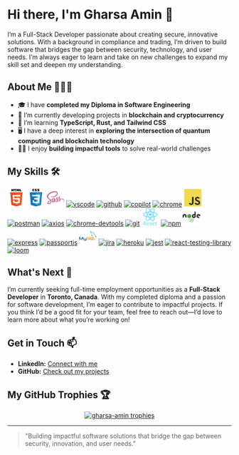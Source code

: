 # Hi there, I'm Gharsa Amin 👋

I’m a Full-Stack Developer passionate about creating secure, innovative solutions. With a background in compliance and trading, I’m driven to build software that bridges the gap between security, technology, and user needs. I’m always eager to learn and take on new challenges to expand my skill set and deepen my understanding.

## About Me 💁🏻‍♀️

- 🎓 I have **completed my Diploma in Software Engineering**
- 🔭 I’m currently developing projects in **blockchain and cryptocurrency**
- 🌱 I’m learning **TypeScript, Rust, and Tailwind CSS**
- 🖥️ I have a deep interest in **exploring the intersection of quantum computing and blockchain technology**
- 👨‍💻 I enjoy **building impactful tools** to solve real-world challenges

## My Skills 🛠️

<p>
  <a href="https://www.w3.org/html/" target="_blank" rel="noreferrer"><img src="https://raw.githubusercontent.com/devicons/devicon/master/icons/html5/html5-original-wordmark.svg" alt="html5" width="40" height="40"/></a>
  <a href="https://www.w3schools.com/css/" target="_blank" rel="noreferrer"><img src="https://raw.githubusercontent.com/devicons/devicon/master/icons/css3/css3-original-wordmark.svg" alt="css3" width="40" height="40"/></a>
  <a href="https://sass-lang.com" target="_blank" rel="noreferrer"><img src="https://raw.githubusercontent.com/devicons/devicon/master/icons/sass/sass-original.svg" alt="sass" width="40" height="40"/></a>
  <a href="https://code.visualstudio.com/" target="_blank" rel="noreferrer"><img src="https://upload.wikimedia.org/wikipedia/commons/1/1f/Visual_Studio_Code_1.35_icon.svg" alt="vscode" width="40" height="40"/></a>
  <a href="https://github.com/" target="_blank" rel="noreferrer"><img src="https://upload.wikimedia.org/wikipedia/commons/9/91/Octicons-mark-github.svg" alt="github" width="40" height="40"/></a>
  <a href="https://github.com/copilot" target="_blank" rel="noreferrer"><img src="https://upload.wikimedia.org/wikipedia/commons/9/95/GitHub_Copilot_logo.svg" alt="copilot" width="40" height="40"/></a>
  <a href="https://www.google.com/chrome/" target="_blank" rel="noreferrer"><img src="https://upload.wikimedia.org/wikipedia/commons/a/a7/Google_Chrome_logo_2011.svg" alt="chrome" width="40" height="40"/></a>
  <a href="https://developer.mozilla.org/en-US/docs/Web/JavaScript" target="_blank" rel="noreferrer"><img src="https://raw.githubusercontent.com/devicons/devicon/master/icons/javascript/javascript-original.svg" alt="javascript" width="40" height="40"/></a>
  <a href="https://www.postman.com/" target="_blank" rel="noreferrer"><img src="https://upload.wikimedia.org/wikipedia/commons/4/4d/Postman_logo.svg" alt="postman" width="40" height="40"/></a>
  <a href="https://axios-http.com/" target="_blank" rel="noreferrer"><img src="https://avatars.githubusercontent.com/u/1515015?s=200&v=4" alt="axios" width="40" height="40"/></a>
  <a href="https://developer.chrome.com/docs/devtools/" target="_blank" rel="noreferrer"><img src="https://upload.wikimedia.org/wikipedia/commons/8/8e/Google_Chrome_DevTools_logo.svg" alt="chrome-devtools" width="40" height="40"/></a>
  <a href="https://git-scm.com/" target="_blank" rel="noreferrer"><img src="https://upload.wikimedia.org/wikipedia/commons/0/0b/Git-logo.svg" alt="git" width="40" height="40"/></a>
  <a href="https://reactjs.org/" target="_blank" rel="noreferrer"><img src="https://raw.githubusercontent.com/devicons/devicon/master/icons/react/react-original-wordmark.svg" alt="react" width="40" height="40"/></a>
  <a href="https://www.npmjs.com/" target="_blank" rel="noreferrer"><img src="https://upload.wikimedia.org/wikipedia/commons/d/db/Npm-logo.svg" alt="npm" width="40" height="40"/></a>
  <a href="https://nodejs.org" target="_blank" rel="noreferrer"><img src="https://raw.githubusercontent.com/devicons/devicon/master/icons/nodejs/nodejs-original-wordmark.svg" alt="nodejs" width="40" height="40"/></a>
  <a href="https://expressjs.com/" target="_blank" rel="noreferrer"><img src="https://upload.wikimedia.org/wikipedia/commons/d/d9/Expressjs.png" alt="express" width="40" height="40"/></a>
  <a href="https://www.passportjs.org/" target="_blank" rel="noreferrer"><img src="https://upload.wikimedia.org/wikipedia/commons/6/69/Passport.js_logo.svg" alt="passportjs" width="40" height="40"/></a>
  <a href="https://www.mysql.com/" target="_blank" rel="noreferrer"><img src="https://raw.githubusercontent.com/devicons/devicon/master/icons/mysql/mysql-original-wordmark.svg" alt="mysql" width="40" height="40"/></a>
  <a href="https://www.atlassian.com/software/jira" target="_blank" rel="noreferrer"><img src="https://upload.wikimedia.org/wikipedia/commons/1/1b/Jira_software_logo.svg" alt="jira" width="40" height="40"/></a>
  <a href="https://www.heroku.com/" target="_blank" rel="noreferrer"><img src="https://upload.wikimedia.org/wikipedia/commons/c/cd/Heroku_logo.svg" alt="heroku" width="40" height="40"/></a>
  <a href="https://jestjs.io/" target="_blank" rel="noreferrer"><img src="https://upload.wikimedia.org/wikipedia/commons/2/22/Jest_logo.svg" alt="jest" width="40" height="40"/></a>
  <a href="https://testing-library.com/docs/react-testing-library/intro/" target="_blank" rel="noreferrer"><img src="https://raw.githubusercontent.com/testing-library/react-testing-library/main/logo.svg" alt="react-testing-library" width="40" height="40"/></a>
  <a href="https://www.loom.com/" target="_blank" rel="noreferrer"><img src="https://upload.wikimedia.org/wikipedia/commons/d/d1/Loom_Logo_2021.svg" alt="loom" width="40" height="40"/></a>
</p>

## What's Next 🚀

I’m currently seeking full-time employment opportunities as a **Full-Stack Developer** in **Toronto, Canada**. With my completed diploma and a passion for software development, I’m eager to contribute to impactful projects. If you think I’d be a good fit for your team, feel free to reach out—I’d love to learn more about what you’re working on!

## Get in Touch 📫

- **LinkedIn:** [Connect with me](https://www.linkedin.com/in/gharsanay-amin/)
- **GitHub:** [Check out my projects](https://github.com/Gharsa-Amin)

## My GitHub Trophies 🏆

<p align="center">
  <a href="https://github.com/ryo-ma/github-profile-trophy">
    <img src="https://github-profile-trophy.vercel.app/?username=gharsa-amin&theme=onestar&row=1&column=4&no-frame=true&title=Commits,PullRequest,Reviews" alt="gharsa-amin trophies" />
  </a>
</p>

---

> "Building impactful software solutions that bridge the gap between security, innovation, and user needs."
